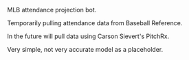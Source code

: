 MLB attendance projection bot.

Temporarily pulling attendance data from Baseball Reference.

In the future will pull data using Carson Sievert's PitchRx.

Very simple, not very accurate model as a placeholder.
